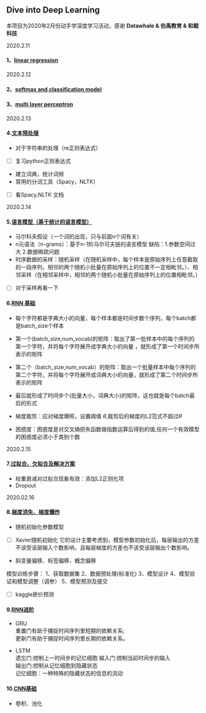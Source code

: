 ## Dive into Deep Learning 

本项目为2020年2月份动手学深度学习活动，感谢 **Datawhale & 伯禹教育 & 和鲸科技**

2020.2.11

 #### 1、[linear regression](https://github.com/CRuJia/Dive_into_Deep_Learning/blob/master/linear_regression.ipynb)
 
 2020.2.12
 
 #### 2、[softmax and classification model](https://github.com/CRuJia/Dive_into_Deep_Learning/blob/master/2.softmax_and_classification_model.ipynb)
 
 #### 3、[multi layer perceptron](https://github.com/CRuJia/Dive_into_Deep_Learning/blob/master/3.%E5%A4%9A%E5%B1%82%E6%84%9F%E7%9F%A5%E6%9C%BA.ipynb)
 
 2020.2.13
 
 #### 4.[文本预处理](https://github.com/CRuJia/Dive_into_Deep_Learning/blob/master/4.%E6%96%87%E6%9C%AC%E9%A2%84%E5%A4%84%E7%90%86.ipynb)
  - 对于字符串的处理（re正则表达式） 
  - [ ] 复习python正则表达式
  - 建立词典，统计词频
  - 常用的分词工具（Spacy，NLTK）
  - [ ] 看Spacy,NLTK 文档
  
  2020.2.14
  
 #### 5.[语言模型（基于统计的语言模型）](https://github.com/CRuJia/Dive_into_Deep_Learning/blob/master/5.%E8%AF%AD%E8%A8%80%E6%A8%A1%E5%9E%8B%E4%B8%8E%E6%95%B0%E6%8D%AE%E9%9B%86.ipynb)
 
 - 马尔科夫假设（一个词的出现，只与前面n个词有关）
 - n元语法（n-grams）：基于n-1阶马尔可夫链的语言模型 
 缺陷：1.参数空间过大 2.数据稀疏问题
 - 时序数据的采样：随机采样（在随机采样中，每个样本是原始序列上任意截取的一段序列，相邻的两个随机小批量在原始序列上的位置不一定相毗邻。）、相邻采样（在相邻采样中，相邻的两个随机小批量在原始序列上的位置相毗邻。）
 - [ ] 对于采样再看一下
 
 #### 6.[RNN 基础](https://github.com/CRuJia/Dive_into_Deep_Learning/blob/master/6.%E5%BE%AA%E7%8E%AF%E7%A5%9E%E7%BB%8F%E7%BD%91%E7%BB%9C.ipynb)
 
 - 每个字符都是字典大小的向量，每个样本都是时间步数个序列，每个batch都是batch_size个样本
 - 第一个(batch_size,num_vocab)的矩阵：取出了第一批样本中的每个序列的第一个字符，并将每个字符展开成字典大小的向量
 ，就形成了第一个时间步所表示的矩阵
 - 第二个（batch_size,num_vocab）的矩阵：取出一个批量样本中每个序列的第二个字符，并将每个字符展开成词典大小的向量，就形成了第二个时间步所表示的矩阵
- 最后就形成了时间步个(批量大小，词典大小)的矩阵，这也就是每个batch最后的形式

 
 
 - 梯度裁剪：应对梯度爆照，设置阈值 $\theta$,裁剪后的梯度的L2范式不超过$\theta$
 - 困惑度：困惑度是对交叉熵损失函数做指数运算后得到的值,任何一个有效模型的困惑度必须小于类别个数
 
 2020.2.15
 
 #### 7.[过拟合、欠拟合及解决方案](https://github.com/CRuJia/Dive_into_Deep_Learning/blob/master/7.%E8%BF%87%E6%8B%9F%E5%90%88%E6%AC%A0%E6%8B%9F%E5%90%88%E5%8F%8A%E5%85%B6%E8%A7%A3%E5%86%B3%E6%96%B9%E6%A1%88.ipynb)
 
 - 权重衰减对过拟合现象有效：添加L2正则化项
 - Dropout
 
 2020.02.16
 
 #### 8.[梯度消失、梯度爆炸](https://github.com/CRuJia/Dive_into_Deep_Learning/blob/master/8.%E6%A2%AF%E5%BA%A6%E6%B6%88%E5%A4%B1%E3%80%81%E6%A2%AF%E5%BA%A6%E7%88%86%E7%82%B8.ipynb)
 
 - 随机初始化参数模型
 
 - [ ] Xavier随机初始化
 它的设计主要考虑到，模型参数初始化后，每层输出的方差不该受该层输入个数影响，且每层梯度的方差也不该受该层输出个数影响。

- 斜变量偏移、标签偏移、概念偏移


模型训练步骤：
1、获取数据集
2、数据预处理(标准化)
3、模型设计
4、模型验证和模型调整（调参）
5、模型预测及提交

- [ ] kaggle房价预测

 #### 9.[RNN进阶](https://github.com/CRuJia/Dive_into_Deep_Learning/blob/master/9.ModernRNN.ipynb) 

- GRU   
重置门有助于捕捉时间序列里短期的依赖关系;  
更新门有助于捕捉时间序列里长期的依赖关系。

- LSTM  
遗忘门:控制上一时间步的记忆细胞 
输入门:控制当前时间步的输入  
输出门:控制从记忆细胞到隐藏状态  
记忆细胞：⼀种特殊的隐藏状态的信息的流动  

 #### 10.[CNN基础](https://github.com/CRuJia/Dive_into_Deep_Learning/blob/master/10.%E5%8D%B7%E7%A7%AF%E7%A5%9E%E7%BB%8F%E7%BD%91%E7%BB%9C%E5%9F%BA%E7%A1%80.ipynb)

- 卷积、池化
